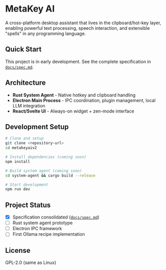 # MetaKey AI

A cross-platform desktop assistant that lives in the clipboard/hot-key layer, enabling powerful text processing, speech interaction, and extensible "spells" in any programming language.

## Quick Start

This project is in early development. See the complete specification in [`docs/spec.md`](docs/spec.md).

## Architecture

- **Rust System Agent** - Native hotkey and clipboard handling
- **Electron Main Process** - IPC coordination, plugin management, local LLM integration  
- **React/Svelte UI** - Always-on widget + zen-mode interface

## Development Setup

```bash
# Clone and setup
git clone <repository-url>
cd metakeyaiv2

# Install dependencies (coming soon)
npm install

# Build system agent (coming soon)
cd system-agent && cargo build --release

# Start development
npm run dev
```

## Project Status

- [x] Specification consolidated ([`docs/spec.md`](docs/spec.md))
- [ ] Rust system agent prototype
- [ ] Electron IPC framework
- [ ] First Ollama recipe implementation

## License

GPL-2.0 (same as Linux) 